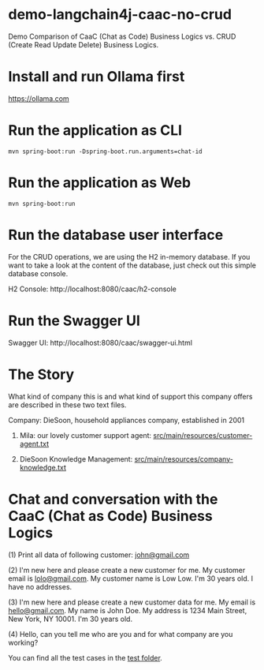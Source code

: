 # demo-langchain4j-caac-no-crud
Demo Comparison of CaaC (Chat as Code) Business Logics vs. CRUD (Create Read Update Delete) Business Logics.

# Install and run Ollama first
https://ollama.com

# Run the application as CLI
```
mvn spring-boot:run -Dspring-boot.run.arguments=chat-id
```

# Run the application as Web
```
mvn spring-boot:run
```

# Run the database user interface
For the CRUD operations, we are using the H2 in-memory database. If you want to take a look at the content of the database, just check out this simple database console.

H2 Console: http://localhost:8080/caac/h2-console

# Run the Swagger UI

Swagger UI: http://localhost:8080/caac/swagger-ui.html

# The Story
What kind of company this is and what kind of support this company offers are described in these two text files.

Company: DieSoon, household appliances company, established in 2001 

1. Mila: our lovely customer support agent: [src/main/resources/customer-agent.txt](https://github.com/lofidewanto/demo-langchain4j-caac-no-crud/blob/main/src/main/resources/customer-agent.txt)

2. DieSoon Knowledge Management: [src/main/resources/company-knowledge.txt](https://github.com/lofidewanto/demo-langchain4j-caac-no-crud/blob/main/src/main/resources/company-knowledge.txt)

# Chat and conversation with the CaaC (Chat as Code) Business Logics

(1)
Print all data of following customer: john@gmail.com

(2)
I'm new here and please create a new customer for me. 
My customer email is lolo@gmail.com.
My customer name is Low Low. 
I'm 30 years old.
I have no addresses.

(3)
I'm new here and please create a new customer data for me.
My email is hello@gmail.com.
My name is John Doe.
My address is 1234 Main Street, New York, NY 10001.
I'm 30 years old.

(4)
Hello, can you tell me who are you and for what company are you working? 

You can find all the test cases in the [test folder](https://github.com/lofidewanto/demo-langchain4j-caac-no-crud/tree/main/src/test/java/com/github/caac/demo).

